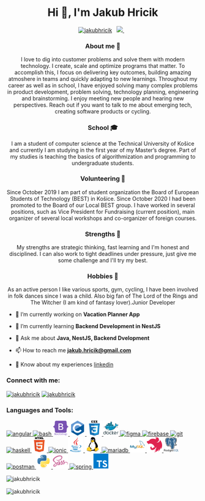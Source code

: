 <h1 align="center">Hi 👋, I'm Jakub Hricik</h1>
<p align='center'>
  <a href="https://twitter.com/jakubhricik" target="blank"><img src="https://img.shields.io/twitter/follow/jakubhricik?logo=twitter&style=for-the-badge" alt="jakubhricik" /></a>&nbsp;&nbsp;
  <a href="https://www.linkedin.com/public-profile/settings?lipi=urn%3Ali%3Apage%3Ad_flagship3_profile_self_edit_contact-info%3B%2FM7e97%2B1Twi%2Fc52SJN3xxQ%3D%3D" target="blank"><img src="https://img.shields.io/badge/linkedin-%230077B5.svg?&style=for-the-badge&logo=linkedin&logoColor=white" /> </a>&nbsp;&nbsp;
  
</p>

<div align="center">

<h3>
About me 👤
</h3>

I love to dig into customer problems and solve them with modern technology. I create, scale and optimize programs that matter. To accomplish this, I focus on delivering key outcomes, building amazing atmoshere in teams and quickly adapting to new learnings. Throughout my career as well as in school, I have enjoyed solving many complex problems in product development, problem solving, technology planning, engineering and brainstorming. I enjoy meeting new people and hearing new perspectives. Reach out if you want to talk to me about emerging tech, creating software products or cycling.

<h3>
School 🎓
</h3>
I am a student of computer science at the Technical University of Košice and currently I am studying in the first year of my Master’s degree. Part of my studies is teaching the basics of algorithmization and programming to undergraduate students.

<h3>
Volunteering 🤝 
</h3>
Since October 2019 I am part of student organization the Board of European Students of Technology (BEST) in Košice. Since October 2020 I had been promoted to the Board of our Local BEST group. I have worked in several positions, such as Vice President for Fundraising (current position), main organizer of several local workshops and co-organizer of foreign courses.
<h3>
Strengths 💪 
</h3>
My strengths are strategic thinking, fast learning and I'm honest and disciplined. I can also work to tight deadlines under pressure, just give me some challenge and I'll try my best. 
<h3>
Hobbies 🕺 
</h3>
As an active person I like various sports, gym, cycling, I have been involved in folk dances since I was a child. Also big fan of The Lord of the Rings and The Witcher (I am kind of fantasy lover).Junior Developer
</div>


- 🔭 I’m currently working on **Vacation Planner App**

- 🌱 I’m currently learning **Backend Development in NestJS**

- 💬 Ask me about **Java, NestJS, Backend Dvelopment**

- 📫 How to reach me **jakub.hricik@gmail.com**

- 📄 Know about my experiences [linkedin](https://www.linkedin.com/public-profile/settings?lipi=urn%3Ali%3Apage%3Ad_flagship3_profile_self_edit_contact-info%3B%2FM7e97%2B1Twi%2Fc52SJN3xxQ%3D%3D)

<h3 align="left">Connect with me:</h3>
<p align="left">
<a href="https://twitter.com/jakubhricik" target="blank"><img align="center" src="https://raw.githubusercontent.com/rahuldkjain/github-profile-readme-generator/master/src/images/icons/Social/twitter.svg" alt="jakubhricik" height="30" width="40" /></a>
<a href="https://linkedin.com/in/jakubhricik" target="blank"><img align="center" src="https://raw.githubusercontent.com/rahuldkjain/github-profile-readme-generator/master/src/images/icons/Social/linked-in-alt.svg" alt="jakubhricik" height="30" width="40" /></a>
</p>

<h3 align="left">Languages and Tools:</h3>
<p align="left"> <a href="https://angular.io" target="_blank" rel="noreferrer"> <img src="https://angular.io/assets/images/logos/angular/angular.svg" alt="angular" width="40" height="40"/> </a> <a href="https://www.gnu.org/software/bash/" target="_blank" rel="noreferrer"> <img src="https://www.vectorlogo.zone/logos/gnu_bash/gnu_bash-icon.svg" alt="bash" width="40" height="40"/> </a> <a href="https://getbootstrap.com" target="_blank" rel="noreferrer"> <img src="https://raw.githubusercontent.com/devicons/devicon/master/icons/bootstrap/bootstrap-plain-wordmark.svg" alt="bootstrap" width="40" height="40"/> </a> <a href="https://www.cprogramming.com/" target="_blank" rel="noreferrer"> <img src="https://raw.githubusercontent.com/devicons/devicon/master/icons/c/c-original.svg" alt="c" width="40" height="40"/> </a> <a href="https://www.w3schools.com/css/" target="_blank" rel="noreferrer"> <img src="https://raw.githubusercontent.com/devicons/devicon/master/icons/css3/css3-original-wordmark.svg" alt="css3" width="40" height="40"/> </a> <a href="https://www.docker.com/" target="_blank" rel="noreferrer"> <img src="https://raw.githubusercontent.com/devicons/devicon/master/icons/docker/docker-original-wordmark.svg" alt="docker" width="40" height="40"/> </a> <a href="https://www.figma.com/" target="_blank" rel="noreferrer"> <img src="https://www.vectorlogo.zone/logos/figma/figma-icon.svg" alt="figma" width="40" height="40"/> </a> <a href="https://firebase.google.com/" target="_blank" rel="noreferrer"> <img src="https://www.vectorlogo.zone/logos/firebase/firebase-icon.svg" alt="firebase" width="40" height="40"/> </a> <a href="https://git-scm.com/" target="_blank" rel="noreferrer"> <img src="https://www.vectorlogo.zone/logos/git-scm/git-scm-icon.svg" alt="git" width="40" height="40"/> </a> <a href="https://www.haskell.org/" target="_blank" rel="noreferrer"> <img src="https://upload.wikimedia.org/wikipedia/commons/1/1c/Haskell-Logo.svg" alt="haskell" width="40" height="40"/> </a> <a href="https://www.w3.org/html/" target="_blank" rel="noreferrer"> <img src="https://raw.githubusercontent.com/devicons/devicon/master/icons/html5/html5-original-wordmark.svg" alt="html5" width="40" height="40"/> </a> <a href="https://ionicframework.com" target="_blank" rel="noreferrer"> <img src="https://upload.wikimedia.org/wikipedia/commons/d/d1/Ionic_Logo.svg" alt="ionic" width="40" height="40"/> </a> <a href="https://www.java.com" target="_blank" rel="noreferrer"> <img src="https://raw.githubusercontent.com/devicons/devicon/master/icons/java/java-original.svg" alt="java" width="40" height="40"/> </a> <a href="https://www.linux.org/" target="_blank" rel="noreferrer"> <img src="https://raw.githubusercontent.com/devicons/devicon/master/icons/linux/linux-original.svg" alt="linux" width="40" height="40"/> </a> <a href="https://mariadb.org/" target="_blank" rel="noreferrer"> <img src="https://www.vectorlogo.zone/logos/mariadb/mariadb-icon.svg" alt="mariadb" width="40" height="40"/> </a> <a href="https://www.mysql.com/" target="_blank" rel="noreferrer"> <img src="https://raw.githubusercontent.com/devicons/devicon/master/icons/mysql/mysql-original-wordmark.svg" alt="mysql" width="40" height="40"/> </a> <a href="https://nestjs.com/" target="_blank" rel="noreferrer"> <img src="https://raw.githubusercontent.com/devicons/devicon/master/icons/nestjs/nestjs-plain.svg" alt="nestjs" width="40" height="40"/> </a> <a href="https://www.postgresql.org" target="_blank" rel="noreferrer"> <img src="https://raw.githubusercontent.com/devicons/devicon/master/icons/postgresql/postgresql-original-wordmark.svg" alt="postgresql" width="40" height="40"/> </a> <a href="https://postman.com" target="_blank" rel="noreferrer"> <img src="https://www.vectorlogo.zone/logos/getpostman/getpostman-icon.svg" alt="postman" width="40" height="40"/> </a> <a href="https://www.python.org" target="_blank" rel="noreferrer"> <img src="https://raw.githubusercontent.com/devicons/devicon/master/icons/python/python-original.svg" alt="python" width="40" height="40"/> </a> <a href="https://sass-lang.com" target="_blank" rel="noreferrer"> <img src="https://raw.githubusercontent.com/devicons/devicon/master/icons/sass/sass-original.svg" alt="sass" width="40" height="40"/> </a> <a href="https://spring.io/" target="_blank" rel="noreferrer"> <img src="https://www.vectorlogo.zone/logos/springio/springio-icon.svg" alt="spring" width="40" height="40"/> </a> <a href="https://www.typescriptlang.org/" target="_blank" rel="noreferrer"> <img src="https://raw.githubusercontent.com/devicons/devicon/master/icons/typescript/typescript-original.svg" alt="typescript" width="40" height="40"/> </a> </p>

<p><img align="center" src="https://github-readme-stats.vercel.app/api/top-langs?username=jakubhricik&show_icons=true&theme=dark&locale=en&layout=compact" alt="jakubhricik" /></p>

<p><img align="center" src="https://github-readme-streak-stats.herokuapp.com/?user=jakubhricik&" alt="jakubhricik" /></p>

